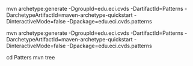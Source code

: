 mvn archetype:generate -DgroupId=edu.eci.cvds
                       -DartifactId=Patterns 
                       -DarchetypeArtifactId=maven-archetype-quickstart
                       -DinteractiveMode=false
                       -Dpackage=edu.eci.cvds.patterns
                       
mvn archetype:generate -DgroupId=edu.eci.cvds -DartifactId=Patterns -DarchetypeArtifactId=maven-archetype-quickstart -DinteractiveMode=false -Dpackage=edu.eci.cvds.patterns

cd Patters
mvn tree

